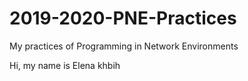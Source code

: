 # 2019-2020-PNE-Practices
My practices of Programming in Network Environments

Hi, my name is Elena
khbih